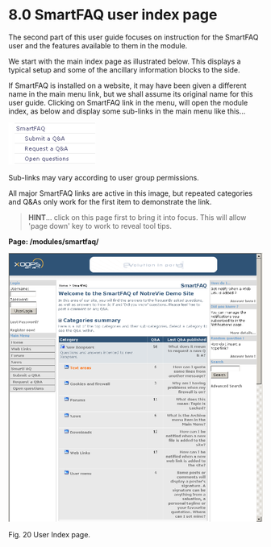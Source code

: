 # 8.0 SmartFAQ user index page

The second part of this user guide focuses on instruction for the SmartFAQ user and the features available to them in the module.

We start with the main index page as illustrated below. This displays a typical setup and some of the ancillary information blocks to the side. 

If SmartFAQ is installed on a website, it may have been given a different name in the main menu link, but we shall assume its original name for this user guide. Clicking on SmartFAQ link in the menu, will open the module index, as below and display some sub-links in the main menu like this...

![image001.png](../../assets/user-menu.png)

Sub-links may vary according to user group permissions.

All major SmartFAQ links are active in this image, but repeated categories and Q&As only work for the first item to demonstrate the link.
>**HINT**... click on this page first to bring it into focus. This will allow 'page down' key to work to reveal tool tips.

**Page: /modules/smartfaq/**

![image001.png](../../assets/index-webside.png)


Fig. 20 User Index page.